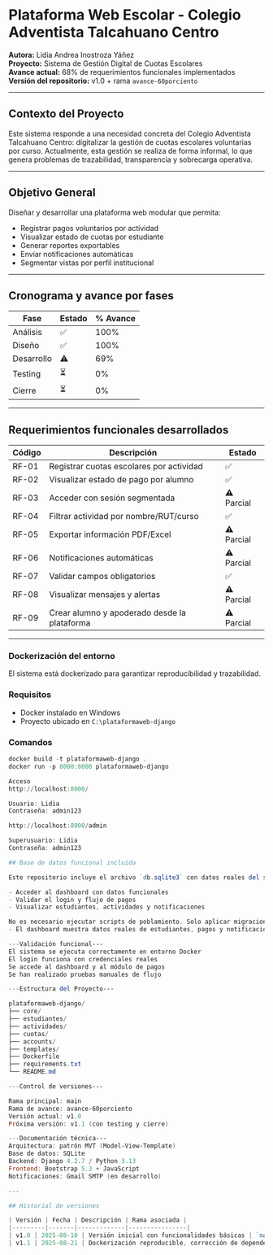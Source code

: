# Plataforma Web Escolar - Colegio Adventista Talcahuano Centro

**Autora:** Lidia Andrea Inostroza Yáñez  
**Proyecto:** Sistema de Gestión Digital de Cuotas Escolares  
**Avance actual:** 68% de requerimientos funcionales implementados  
**Versión del repositorio:** v1.0 + rama `avance-60porciento`

---

## Contexto del Proyecto

Este sistema responde a una necesidad concreta del Colegio Adventista Talcahuano Centro: digitalizar la gestión de cuotas escolares voluntarias por curso. Actualmente, esta gestión se realiza de forma informal, lo que genera problemas de trazabilidad, transparencia y sobrecarga operativa.

---

## Objetivo General

Diseñar y desarrollar una plataforma web modular que permita:

- Registrar pagos voluntarios por actividad
- Visualizar estado de cuotas por estudiante
- Generar reportes exportables
- Enviar notificaciones automáticas
- Segmentar vistas por perfil institucional

---

## Cronograma y avance por fases

| Fase         | Estado | % Avance |
|--------------|--------|----------|
| Análisis     | ✅     | 100%     |
| Diseño       | ✅     | 100%     |
| Desarrollo   | ⚠️     | 69%      |
| Testing      | ⏳     | 0%       |
| Cierre       | ⏳     | 0%       |

---

## Requerimientos funcionales desarrollados

| Código | Descripción                                     | Estado     |
|--------|-------------------------------------------------|------------|
| RF-01  | Registrar cuotas escolares por actividad        | ✅         |
| RF-02  | Visualizar estado de pago por alumno            | ✅         |
| RF-03  | Acceder con sesión segmentada                   | ⚠️ Parcial |
| RF-04  | Filtrar actividad por nombre/RUT/curso          | ✅         |
| RF-05  | Exportar información PDF/Excel                  | ⚠️ Parcial |
| RF-06  | Notificaciones automáticas                      | ⚠️ Parcial |
| RF-07  | Validar campos obligatorios                     | ✅         |
| RF-08  | Visualizar mensajes y alertas                   | ⚠️ Parcial |
| RF-09  | Crear alumno y apoderado desde la plataforma    | ⚠️ Parcial |

---

### Dockerización del entorno

El sistema está dockerizado para garantizar reproducibilidad y trazabilidad.

### Requisitos

- Docker instalado en Windows
- Proyecto ubicado en `C:\plataformaweb-django`

### Comandos

```powershell
docker build -t plataformaweb-django .
docker run -p 8000:8000 plataformaweb-django

Acceso  
http://localhost:8000/

Usuario: Lidia 
Contraseña: admin123

http://localhost:8000/admin

Superusuario: Lidia
Contraseña: admin123

## Base de datos funcional incluida

Este repositorio incluye el archivo `db.sqlite3` con datos reales del sistema escolar digital. Esto permite:

- Acceder al dashboard con datos funcionales
- Validar el login y flujo de pagos
- Visualizar estudiantes, actividades y notificaciones

No es necesario ejecutar scripts de poblamiento. Solo aplicar migraciones si se reconstruye desde cero.
- El dashboard muestra datos reales de estudiantes, pagos y notificaciones

---Validación funcional---
El sistema se ejecuta correctamente en entorno Docker
El login funciona con credenciales reales
Se accede al dashboard y al módulo de pagos
Se han realizado pruebas manuales de flujo

---Estructura del Proyecto---

plataformaweb-django/
├── core/
├── estudiantes/
├── actividades/
├── cuotas/
├── accounts/
├── templates/
├── Dockerfile
├── requirements.txt
└── README.md

---Control de versiones---

Rama principal: main
Rama de avance: avance-60porciento
Versión actual: v1.0
Próxima versión: v1.1 (con testing y cierre)

---Documentación técnica---
Arquitectura: patrón MVT (Model-View-Template)
Base de datos: SQLite
Backend: Django 4.2.7 / Python 3.13
Frontend: Bootstrap 5.3 + JavaScript
Notificaciones: Gmail SMTP (en desarrollo)

---

## Historial de versiones

| Versión | Fecha | Descripción | Rama asociada |
|---------|-------|-------------|----------------|
| v1.0 | 2025-08-10 | Versión inicial con funcionalidades básicas | `main` |
| v1.1 | 2025-08-21 | Dockerización reproducible, corrección de dependencias, validación funcional y mejora en documentación | `avance-60porciento` |


